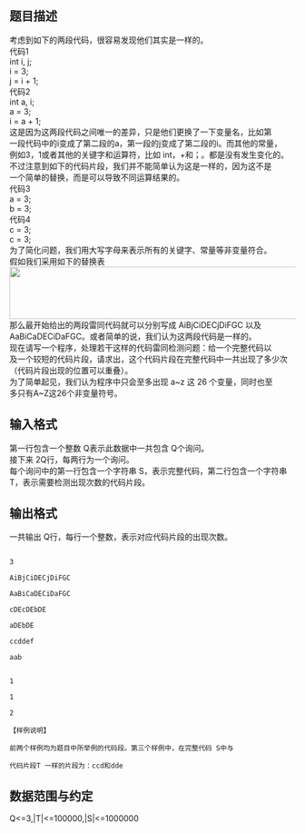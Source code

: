 ## 题目描述

<p>考虑到如下的两段代码，很容易发现他们其实是一样的。<br> 代码1 <br> int i, j; <br> i = 3; <br> j = i + 1; <br> 代码2<br> int a, i; <br> a = 3; <br> i = a + 1; <br> 这是因为这两段代码之间唯一的差异，只是他们更换了一下变量名，比如第<br> 一段代码中的i变成了第二段的a，第一段的j变成了第二段的i。而其他的常量，<br> 例如3，1或者其他的关键字和运算符，比如 int，+和；。都是没有发生变化的。  <br> 不过注意到如下的代码片段，我们并不能简单认为这是一样的，因为这不是<br> 一个简单的替换，而是可以导致不同运算结果的。<br> 代码3<br> a = 3; <br> b = 3; <br> 代码4<br> c = 3; <br> c = 3;  <br> 为了简化问题，我们用大写字母来表示所有的关键字、常量等非变量符合。<br> 假如我们采用如下的替换表 <br> <img width="612" height="92" alt="" src="https://s2.loli.net/2023/08/15/pL4eRI96Zm5u2yU.png"><br> 那么最开始给出的两段雷同代码就可以分别写成 AiBjCiDECjDiFGC 以及<br> AaBiCaDECiDaFGC。或者简单的说，我们认为这两段代码是一样的。 <br> 现在请写一个程序，处理若干这样的代码雷同检测问题：给一个完整代码以<br> 及一个较短的代码片段，请求出，这个代码片段在完整代码中一共出现了多少次<br> （代码片段出现的位置可以重叠）。 <br> 为了简单起见，我们认为程序中只会至多出现 a~z 这 26 个变量，同时也至<br> 多只有A~Z这26个非变量符号。</p>

## 输入格式

<p>第一行包含一个整数 Q表示此数据中一共包含 Q个询问。 <br> 接下来 2Q行，每两行为一个询问。 <br> 每个询问中的第一行包含一个字符串 S，表示完整代码，第二行包含一个字符串<br> T，表示需要检测出现次数的代码片段。</p>

## 输出格式

<p>一共输出 Q行，每行一个整数，表示对应代码片段的出现次数。</p>

```input1
3
AiBjCiDECjDiFGC
AaBiCaDECiDaFGC
cDEcDEbDE
aDEbDE
ccddef
aab
```
```output1
1
1
2
【样例说明】
前两个样例均为题目中所举例的代码段。第三个样例中，在完整代码 S中与
代码片段T 一样的片段为：ccd和dde
```
## 数据范围与约定

<p>Q<=3,|T|<=100000,|S|<=1000000</p>

